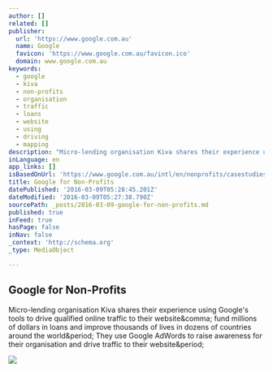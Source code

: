```yaml
---
author: []
related: []
publisher:
  url: 'https://www.google.com.au'
  name: Google
  favicon: 'https://www.google.com.au/favicon.ico'
  domain: www.google.com.au
keywords:
  - google
  - kiva
  - non-profits
  - organisation
  - traffic
  - loans
  - website
  - using
  - driving
  - mapping
description: "Micro-lending organisation Kiva shares their experience using Google's tools to drive qualified online traffic to their website, fund millions of dollars in loans and improve thousands of lives in dozens of countries around the world. They use Google AdWords to raise awareness for their organisation and drive traffic to their website."
inLanguage: en
app_links: []
isBasedOnUrl: 'https://www.google.com.au/intl/en/nonprofits/casestudies/kiva.html'
title: Google for Non-Profits
datePublished: '2016-03-09T05:28:45.201Z'
dateModified: '2016-03-09T05:27:38.790Z'
sourcePath: _posts/2016-03-09-google-for-non-profits.md
published: true
inFeed: true
hasPage: false
inNav: false
_context: 'http://schema.org'
_type: MediaObject

---
```

<article style=""><h1>Google for Non-Profits</h1><p>Micro-lending organisation Kiva shares their experience using Google's tools to drive qualified online traffic to their website&amp;comma; fund millions of dollars in loans and improve thousands of lives in dozens of countries around the world&amp;period; They use Google AdWords to raise awareness for their organisation and drive traffic to their website&amp;period;</p><img src="https://www.google.com.au/nonprofits/images/kiva-thumb.jpg" /></article>